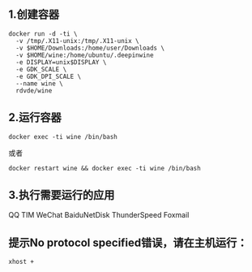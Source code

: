## 1.创建容器
````
docker run -d -ti \
  -v /tmp/.X11-unix:/tmp/.X11-unix \
  -v $HOME/Downloads:/home/user/Downloads \
  -v $HOME/wine:/home/ubuntu/.deepinwine
  -e DISPLAY=unix$DISPLAY \
  -e GDK_SCALE \
  -e GDK_DPI_SCALE \
  --name wine \
  rdvde/wine
````
## 2.运行容器
````
docker exec -ti wine /bin/bash
````
或者
````
docker restart wine && docker exec -ti wine /bin/bash
````
## 3.执行需要运行的应用
QQ
TIM
WeChat
BaiduNetDisk
ThunderSpeed
Foxmail

## 提示No protocol specified错误，请在主机运行：
````
xhost +
````
